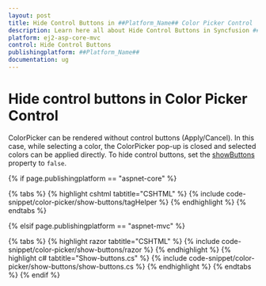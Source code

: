 ```yaml
---
layout: post
title: Hide Control Buttons in ##Platform_Name## Color Picker Control | Syncfusion
description: Learn here all about Hide Control Buttons in Syncfusion ##Platform_Name## Color Picker control of Syncfusion Essential JS 2 and more.
platform: ej2-asp-core-mvc
control: Hide Control Buttons
publishingplatform: ##Platform_Name##
documentation: ug
---
```


# Hide control buttons in Color Picker Control

ColorPicker can be rendered without control buttons (Apply/Cancel). In this case, while selecting a color, the ColorPicker pop-up is closed and selected colors can be applied directly. To hide control buttons, set the [showButtons](https://help.syncfusion.com/cr/aspnetcore-js2/Syncfusion.EJ2.Inputs.ColorPicker.html#Syncfusion_EJ2_Inputs_ColorPicker_ShowButtons) property to `false`.

{% if page.publishingplatform == "aspnet-core" %}

{% tabs %}
{% highlight cshtml tabtitle="CSHTML" %}
{% include code-snippet/color-picker/show-buttons/tagHelper %}
{% endhighlight %}
{% endtabs %}

{% elsif page.publishingplatform == "aspnet-mvc" %}

{% tabs %}
{% highlight razor tabtitle="CSHTML" %}
{% include code-snippet/color-picker/show-buttons/razor %}
{% endhighlight %}
{% highlight c# tabtitle="Show-buttons.cs" %}
{% include code-snippet/color-picker/show-buttons/show-buttons.cs %}
{% endhighlight %}
{% endtabs %}
{% endif %}


